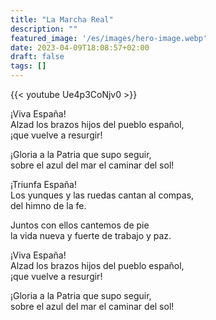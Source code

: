 ```yaml
---
title: "La Marcha Real"
description: ""
featured_image: '/es/images/hero-image.webp'
date: 2023-04-09T18:08:57+02:00
draft: false
tags: []
---
```


{{< youtube Ue4p3CoNjv0 >}}

¡Viva España!  
Alzad los brazos hijos del pueblo español,  
¡que vuelve a resurgir!

¡Gloria a la Patria que supo seguir,  
sobre el azul del mar el caminar del sol!

¡Triunfa España!  
Los yunques y las ruedas cantan al compas,  
del himno de la fe.

Juntos con ellos cantemos de pie  
la vida nueva y fuerte de trabajo y paz.

¡Viva España!  
Alzad los brazos hijos del pueblo español,  
¡que vuelve a resurgir!

¡Gloria a la Patria que supo seguir,  
sobre el azul del mar el caminar del sol!
